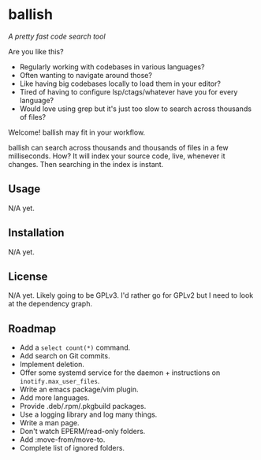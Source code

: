 # ballish

_A pretty fast code search tool_

Are you like this?

- Regularly working with codebases in various languages?
- Often wanting to navigate around those?
- Like having big codebases locally to load them in your editor?
- Tired of having to configure lsp/ctags/whatever have you for every
  language?
- Would love using grep but it's just too slow to search across
  thousands of files?

Welcome! ballish may fit in your workflow.

ballish can search across thousands and thousands of files in a few
milliseconds. How? It will index your source code, live, whenever it
changes. Then searching in the index is instant.

## Usage

N/A yet.

## Installation

N/A yet.

## License

N/A yet. Likely going to be GPLv3. I'd rather go for GPLv2 but I need
to look at the dependency graph.

## Roadmap

- Add a `select count(*)` command.
- Add search on Git commits.
- Implement deletion.
- Offer some systemd service for the daemon + instructions on
  `inotify.max_user_files`.
- Write an emacs package/vim plugin.
- Add more languages.
- Provide .deb/.rpm/.pkgbuild packages.
- Use a logging library and log many things.
- Write a man page.
- Don't watch EPERM/read-only folders.
- Add :move-from/move-to.
- Complete list of ignored folders.
